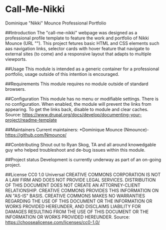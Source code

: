 # Call-Me-Nikki
Dominique "Nikki" Mounce Professional Portfolio


##Introduction
    The "call-me-nikki" webpage was designed as a professional profile template to feature the work and portfolio of Nikki Mounce (URL ""). This project fetures basic HTML and CSS elements such aas navigation links, selector cards with hover feature that navigate to external sites (to come) and a responsive layout that adapts to multiple viewports. 

##Usage 
    This module is intended as a generic container for a professional portfolio, usage outside of this intention is encouraged. 

##Requirements
    This module requires no module outside of standard browsers.

##Configuration
    This module has no menu or modifiable settings. There is no configuration. When enabled, the module will prevent the links from appearing. To get the links back, disable to module and clear caches. 
    Source: https://www.drupal.org/docs/develop/documenting-your-project/readme-template 

##Maintainers
    Current maintainers:
    *Dominique Mounce (Nmounce)- https://github.com/Nmounce/

##Conbtributing
    Shout out to Ryan Skog, TA and all around knowedgable guy who helped troubleshoot and de-bug issues within this module.

##Project status
    Development is currently underway as part of an on-going project.

##License
    CC0 1.0 Universal
        CREATIVE COMMONS CORPORATION IS NOT A LAW FIRM AND DOES NOT PROVIDE
        LEGAL SERVICES. DISTRIBUTION OF THIS DOCUMENT DOES NOT CREATE AN
        ATTORNEY-CLIENT RELATIONSHIP. CREATIVE COMMONS PROVIDES THIS
         INFORMATION ON AN "AS-IS" BASIS. CREATIVE COMMONS MAKES NO WARRANTIES
         REGARDING THE USE OF THIS DOCUMENT OR THE INFORMATION OR WORKS
        PROVIDED HEREUNDER, AND DISCLAIMS LIABILITY FOR DAMAGES RESULTING FROM
        THE USE OF THIS DOCUMENT OR THE INFORMATION OR WORKS PROVIDED
         HEREUNDER.
    Source: https://choosealicense.com/licenses/cc0-1.0/